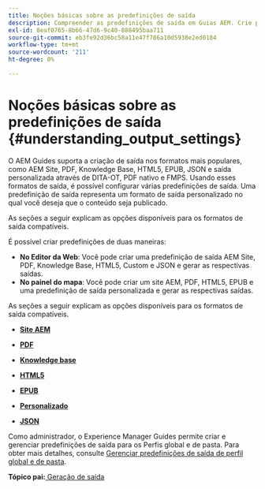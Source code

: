 ```yaml
---
title: Noções básicas sobre as predefinições de saída
description: Compreender as predefinições de saída em Guias AEM. Crie predefinições de saída no editor da Web e no painel de mapa para os formatos AEM, site, PDF, HTML5, EPUB, personalizado e JSON.
exl-id: 8eaf0765-8b66-47d6-9c40-888495baa711
source-git-commit: eb3fe92d36bc58a11e47f786a10d5938e2ed0184
workflow-type: tm+mt
source-wordcount: '211'
ht-degree: 0%

---
```


# Noções básicas sobre as predefinições de saída {#understanding_output_settings}

O AEM Guides suporta a criação de saída nos formatos mais populares, como AEM Site, PDF, Knowledge Base, HTML5, EPUB, JSON e saída personalizada através de DITA-OT, PDF nativo e FMPS. Usando esses formatos de saída, é possível configurar várias predefinições de saída. Uma predefinição de saída representa um formato de saída personalizado no qual você deseja que o conteúdo seja publicado.

As seções a seguir explicam as opções disponíveis para os formatos de saída compatíveis.

É possível criar predefinições de duas maneiras:

- **No Editor da Web**: Você pode criar uma predefinição de saída AEM Site, PDF, Knowledge Base, HTML5, Custom e JSON e gerar as respectivas saídas.
- **No painel do mapa**: Você pode criar um site AEM, PDF, HTML5, EPUB e uma predefinição de saída personalizada e gerar as respectivas saídas.

As seções a seguir explicam as opções disponíveis para os formatos de saída compatíveis.

- **[Site AEM](generate-output-aem-site.md)**

- **[PDF](generate-output-pdf.md)**

- **[Knowledge base](generate-output-knowledge-base.md)**

- **[HTML5](generate-output-html5.md)**

- **[EPUB](generate-output-epub.md)**

- **[Personalizado](generate-output-custom.md)**

- **[JSON](generate-output-json.md)**

Como administrador, o Experience Manager Guides permite criar e gerenciar predefinições de saída para os Perfis global e de pasta. Para obter mais detalhes, consulte [Gerenciar predefinições de saída de perfil global e de pasta](./web-editor-manage-output-presets.md).

**Tópico pai:**[ Geração de saída](generate-output.md)
